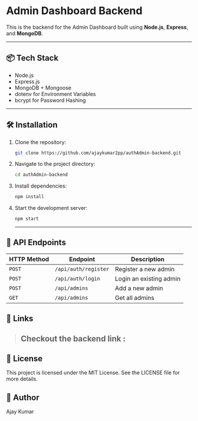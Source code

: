 # Admin Dashboard Backend

This is the backend for the Admin Dashboard built using **Node.js**, **Express**, and **MongoDB**.

---

## 📦 Tech Stack

- Node.js
- Express.js
- MongoDB + Mongoose
- dotenv for Environment Variables
- bcrypt for Password Hashing

---

## 🛠️ Installation

1. Clone the repository:
   ```bash
   git clone https://github.com/ajaykumar2pp/authAdmin-backend.git
   ```
2. Navigate to the project directory:
   ```bash
   cd authAdmin-backend
   ```
3. Install dependencies:
   ```bash
   npm install
   ```
4. Start the development server:

   ```bash
   npm start
   ```

   ***

## 📸 API Endpoints

| HTTP Method  | Endpoint               | Description            |
| -----------  | -------------------    | ---------------------- |
| `POST`       | `/api/auth/register`   | Register a new admin   |
| `POST`        | `/api/auth/login`     | Login an existing admin|
| `POST`       | `/api/admins`          | Add a new admin        |
| `GET`        | `/api/admins`          | Get all admins         |


## 🔗 Links

> ## Checkout the backend link : 

## 📜 License

This project is licensed under the MIT License. See the LICENSE file for more details.

## 👤 Author

Ajay Kumar
